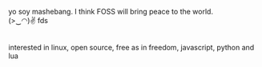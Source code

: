 <p style="text-align: center;">
  
  yo soy mashebang. I think FOSS will bring peace to the world.
  <br>
  (>‿◠)✌️  fds
  
  <br>
  interested in linux, open source, free as in freedom, javascript, python and lua
</p>
